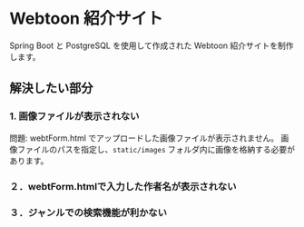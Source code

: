 # Webtoon 紹介サイト

Spring Boot と PostgreSQL を使用して作成された Webtoon 紹介サイトを制作します。

## 解決したい部分

### 1. 画像ファイルが表示されない

問題:
webtForm.html でアップロードした画像ファイルが表示されません。
画像ファイルのパスを指定し、`static/images` フォルダ内に画像を格納する必要があります。

### ２．webtForm.htmlで入力した作者名が表示されない
### ３．ジャンルでの検索機能が利かない

